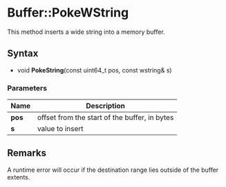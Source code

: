 # Buffer::PokeWString #
This method inserts a wide string into a memory buffer.

## Syntax ##
- void **PokeString**(const uint64_t pos, const wstring& s)

### Parameters ###
| Name | Description |
| ----- | ----- |
| **pos** | offset from the start of the buffer, in bytes |
| **s** | value to insert |

## Remarks ##
A runtime error will occur if the destination range lies outside of the buffer extents.
